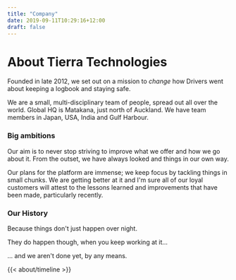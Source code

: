 ```yaml
---
title: "Company"
date: 2019-09-11T10:29:16+12:00
draft: false
---
```

# About Tierra Technologies

Founded in late 2012, we set out on a mission to _change_ how Drivers went about keeping a logbook and staying safe.

We are a small, multi-disciplinary team of people, spread out all over the world. Global HQ is Matakana, just north of Auckland.
We have team members in Japan, USA, India and Gulf Harbour.

### Big ambitions

Our aim is to never stop striving to improve what we offer and how we go about it. From the outset, we have always looked
and things in our own way.

Our plans for the platform are immense; we keep focus by tackling things in small chunks. We are getting better at it and
I'm sure all of our loyal customers will attest to the lessons learned and improvements that have been made, particularly recently.

### Our History

Because things don't just happen over night.
            
They do happen though, when you keep working at it...
            
... and we aren't done yet, by any means.

{{< about/timeline >}}
